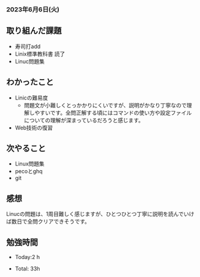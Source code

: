 ### 2023年6月6日(火)

## 取り組んだ課題

- 寿司打add
- Linix標準教科書 読了
- Linuc問題集

## わかったこと

- Linicの難易度
  - 問題文が小難しくとっかかりにくいですが、説明がかなり丁寧なので理解しやすいです。全問正解する頃にはコマンドの使い方や設定ファイルについての理解が深まっているだろうと感じます。
- Web技術の復習

## 次やること
- Linux問題集
- pecoとghq
- git

## 感想
Linucの問題は、1周目難しく感じますが、ひとつひとつ丁寧に説明を読んでいけば数日で全問クリアできそうです。

## 勉強時間

- Today:2 h

- Total: 33h